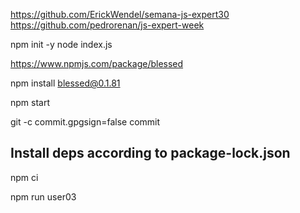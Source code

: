 https://github.com/ErickWendel/semana-js-expert30
https://github.com/pedrorenan/js-expert-week

npm init -y
node index.js

https://www.npmjs.com/package/blessed

npm install blessed@0.1.81

npm start

git -c commit.gpgsign=false commit

## Install deps according to package-lock.json
npm ci

npm run user03